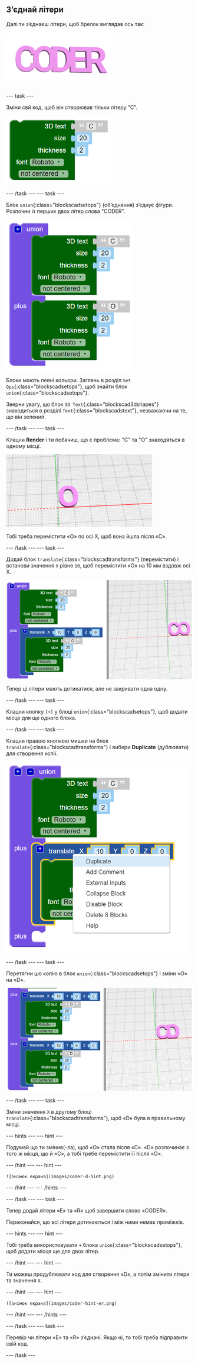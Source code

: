 ## З’єднай літери

Далі ти з’єднаєш літери, щоб брелок виглядав ось так:

![знімок екрана](images/coder-letters-joined.png)

--- task ---

Зміни свй код, щоб він створював тільки літеру "C".

![знімок екрана](images/coder-c.png)

--- /task --- --- task ---

Блок `union`{:class="blockscadsetops"} (об’єднання) з’єднує фігури. Розпочни із перших двох літер слова "CODER".

![знімок екрана](images/coder-co.png)

Блоки мають певні кольори. Заглянь в розділ `Set Ops`{:class="blockscadsetops"}, щоб знайти блок `union`{:class="blockscadsetops"}.

Зверни увагу, що блок `3D Text`{:class="blockscad3dshapes"} знаходиться в розділі `Text`{:class="blockscadstext"}, незважаючи на те, що він зелений.

--- /task --- --- task ---

Клацни **Render** і ти побачиш, що є проблема: "C" та "O" знаходяться в одному місці.

![знімок екрана](images/coder-same-place.png)

Тобі треба перемістити «O» по осі X, щоб вона йшла після «C».

--- /task --- --- task ---

Додай блок `translate`{:class="blockscadtransforms"} (перемістити) і встанови значення `X` рівне `10`, щоб перемістити «O» на 10 мм вздовж осі X.

![знімок екрана](images/coder-translate.png)

Тепер ці літери мають дотикатися, але не закривати одна одну.

--- /task --- --- task ---

Клацни кнопку `[+]` у блоці `union`{:class="blockscadsetops"}, щоб додати місце для ще одного блока.

--- /task --- --- task ---

Клацни правою кнопкою мишки на блок `translate`{:class="blockscadtransforms"} і вибери **Duplicate** (дублювати) для створення копії.

![знімок екрана](images/coder-duplicate.png)

--- /task --- --- task ---

Перетягни цю копію в блок `union`{:class="blockscadsetops"} і зміни «O» на «D».

![знімок екрана](images/coder-d.png)

--- /task --- --- task ---

Зміни значення `X` в другому блоці `translate`{:class="blockscadtransforms"}, щоб «D» була в правильному місці.

--- hints --- --- hint ---

Подумай що ти змінив(-ла), щоб «O» стала після «C». «D» розпочинає з того ж місця, що й «C», а тобі требе перемістити її після «O».

--- /hint --- --- hint ---

    ![знімок екрана](images/coder-d-hint.png)

--- /hint --- --- /hints ---

--- /task --- --- task ---

Тепер додай літери «E» та «R» щоб завершити слово «CODER».

Переконайся, що всі літери дотикаються і між ними немає проміжків.

--- hints --- --- hint ---

Тобі треба використовувати `+` блока `union`{:class="blockscadsetops"}, щоб додати місця ще для двох літер.

--- /hint --- --- hint ---

Ти можеш продублювати код для створення «D», а потім змінити літери та значення `X`.

--- /hint --- --- hint ---

    ![знімок екрана](images/coder-hint-er.png)

--- /hint --- --- /hints ---

--- /task --- --- task ---

Перевір чи літери «E» та «R» з’єднані. Якщо ні, то тобі треба підправити свій код.

--- /task ---

